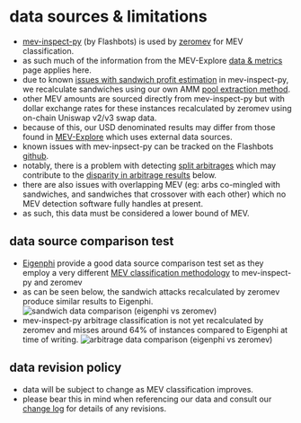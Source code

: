 # data sources & limitations

- [mev-inspect-py](https://github.com/flashbots/mev-inspect-py) (by Flashbots) is used by [zeromev](https://zeromev.org) for MEV classification.
- as such much of the information from the MEV-Explore [data & metrics](https://explore.flashbots.net/data-metrics) page applies here.
- due to known [issues with sandwich profit estimation](https://github.com/flashbots/mev-inspect-py/issues/283) in mev-inspect-py, we recalculate sandwiches using our own AMM [pool extraction method](https://docs.google.com/document/d/1CiVE-ASAjoKdc1V8ed6ABPJUAPsa7ADEB5VmnY1TkvI/edit?usp=sharing).
- other MEV amounts are sourced directly from mev-inspect-py but with dollar exchange rates for these instances recalculated by zeromev using on-chain Uniswap v2/v3 swap data.
- because of this, our USD denominated results may differ from those found in [MEV-Explore](https://explore.flashbots.net/) which uses external data sources.
- known issues with mev-inpsect-py can be tracked on the Flashbots [github](https://github.com/flashbots/mev-inspect-py/issues).
- notably, there is a problem with detecting [split arbitrages](https://github.com/flashbots/mev-inspect-py/issues/220) which may contribute to the [disparity in arbitrage results](#data-source-comparison-test) below.
- there are also issues with overlapping MEV (eg: arbs co-mingled with sandwiches, and sandwiches that crossover with each other) which no MEV detection software fully handles at present.
- as such, this data must be considered a lower bound of MEV.

## data source comparison test

- [Eigenphi](https://eigenphi.io/) provide a good data source comparison test set as they employ a very different [MEV classification methodology](https://eigenphi-1.gitbook.io/classroom/eigenphis-methodologies/how-eigenphi-identifies-mev/recognizing-atomic-mev-transactions/abstract-approach) to mev-inspect-py and zeromev
- as can be seen below, the sandwich attacks recalculated by zeromev produce similar results to Eigenphi.
![sandwich data comparison (eigenphi vs zeromev)](https://i.imgur.com/mT7nV77.png)
- mev-inspect-py arbitrage classification is not yet recalculated by zeromev and misses around 64% of instances compared to Eigenphi at time of writing.
![arbitrage data comparison (eigenphi vs zeromev)](https://i.imgur.com/Yn0DDvI.png)

## data revision policy

- data will be subject to change as MEV classification improves.
- please bear this in mind when referencing our data and consult our [change log](https://info.zeromev.org/change) for details of any revisions.
